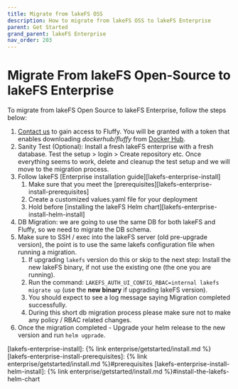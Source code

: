 ```yaml
---
title: Migrate from lakeFS OSS
description: How to migrate from lakeFS OSS to lakeFS Enterprise
parent: Get Started
grand_parent: lakeFS Enterprise
nav_order: 203
---
```


# Migrate From lakeFS Open-Source to lakeFS Enterprise

To migrate from lakeFS Open Source to lakeFS Enterprise, follow the steps below:

1. [Contact us](https://lakefs.io/contact-sales/) to gain access to Fluffy. You will be granted with a token that enables downloading *dockerhub/fluffy* from [Docker Hub](https://hub.docker.com/u/treeverse).
1. Sanity Test (Optional): Install a fresh lakeFS enterprise with a fresh database. Test the setup > login > Create repository etc. Once everything seems to work, delete and cleanup the test setup and we will move to the migration process.
1. Follow lakeFS [Enterprise installation guide][lakefs-enterprise-install]
   1. Make sure that you meet the [prerequisites][lakefs-enterprise-install-prerequisites]
   1. Create a customized values.yaml file for your deployment
   1. Hold before [installing the lakeFS Helm chart][lakefs-enterprise-install-helm-install]
1. DB Migration: we are going to use the same DB for both lakeFS and Fluffy, so we need to migrate the DB schema.
1. Make sure to SSH / exec into the lakeFS server (old pre-upgrade version), the point is to use the same lakefs configuration file when running a migration.
   1. If upgrading `lakefs` version do this or skip to the next step: Install the new lakeFS binary, if not use the existing one (the one you are running).
   1. Run the command: `LAKEFS_AUTH_UI_CONFIG_RBAC=internal lakefs migrate up` (use the **new binary** if upgrading lakeFS version).
   1. You should expect to see a log message saying Migration completed successfully.
   1. During this short db migration process please make sure not to make any policy / RBAC related changes.
1. Once the migration completed - Upgrade your helm release to the new version and run `helm ugprade`.

[lakefs-enterprise-install]: {% link enterprise/getstarted/install.md %}
[lakefs-enterprise-install-prerequisites]: {% link enterprise/getstarted/install.md %}#prerequisites
[lakefs-enterprise-install-helm-install]: {% link enterprise/getstarted/install.md %}#install-the-lakefs-helm-chart
